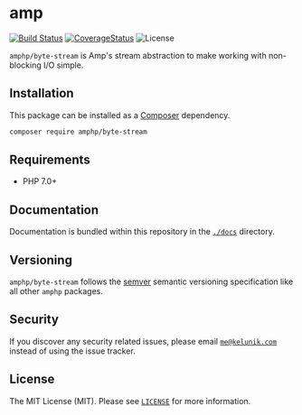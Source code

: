 # amp

[![Build Status](https://img.shields.io/travis/amphp/byte-stream/master.svg?style=flat-square)](https://travis-ci.org/amphp/byte-stream)
[![CoverageStatus](https://img.shields.io/coveralls/amphp/byte-stream/master.svg?style=flat-square)](https://coveralls.io/github/amphp/byte-stream?branch=master)
![License](https://img.shields.io/badge/license-MIT-blue.svg?style=flat-square)

`amphp/byte-stream` is Amp's stream abstraction to make working with non-blocking I/O simple.

## Installation

This package can be installed as a [Composer](https://getcomposer.org/) dependency.

```bash
composer require amphp/byte-stream
```

## Requirements

- PHP 7.0+

## Documentation

Documentation is bundled within this repository in the [`./docs`](./docs) directory.

## Versioning

`amphp/byte-stream` follows the [semver](http://semver.org/) semantic versioning specification like all other `amphp` packages.

## Security

If you discover any security related issues, please email [`me@kelunik.com`](mailto:me@kelunik.com) instead of using the issue tracker.

## License

The MIT License (MIT). Please see [`LICENSE`](./LICENSE) for more information.
